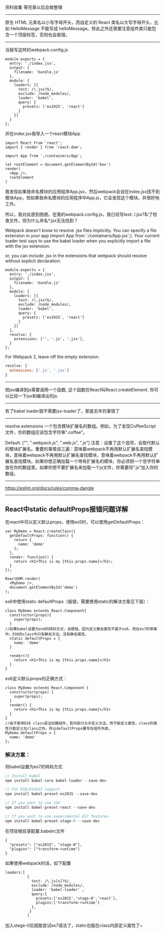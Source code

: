 资料收集
等完善以后会做整理

***
原生 HTML 元素名以小写字母开头，而自定义的 React 类名以大写字母开头，比如 HelloMessage 不能写成 helloMessage。除此之外还需要注意组件类只能包含一个顶层标签，否则也会报错。
***
当我写这样的webpack.config.js
```JS
module.exports = {
  entry: './index.jsx',
  output: {
    filename: 'bundle.js'
  },
  module: {
    loaders: [{
      test: /\.jsx?$/,
      exclude: /node_modules/,
      loader: 'babel',
      query: {
        presets: ['es2015', 'react']
      }
    }]
  }
};
```
并在index.jsx我导入一个react模块App
```JS
import React from 'react';
import { render } from 'react-dom';

import App from './containers/App';

let rootElement = document.getElementById('box')
render(
  <App />,
  rootElement
)
```
我发现如果我命名模块的应用程序App.jsx，然后webpack会说在index.jsx找不到模块App，但如果我命名模块的应用程序中App.js，它会发现这个模块，并很好地工作。

所以，我对此感到困惑。在我的webpack.config.js，我已经写test: /\.jsx?$/了检查文件，但为什么命名*.jsx无法找到？

Webpack doesn't know to resolve .jsx files implicitly. You can specify a file extension in your app (import App from './containers/App.jsx';). Your current loader test says to use the babel loader when you explicitly import a file with the jsx extension.

or, you can include .jsx in the extensions that webpack should resolve without explicit declaration:
```JS
module.exports = {
  entry: './index.jsx',
  output: {
    filename: 'bundle.js'
  },
  module: {
    loaders: [{
      test: /\.jsx?$/,
      exclude: /node_modules/,
      loader: 'babel',
      query: {
        presets: ['es2015', 'react']
      }
    }]
  },
  resolve: {
    extensions: ['', '.js', '.jsx'],
  }
};
```
For Webpack 2, leave off the empty extension.
```javascript
resolve: {
  extensions: ['.js', '.jsx']
}
```
***
把jsx编译到js需要调用一个函数, 这个函数在React叫React.createElement. 你可以比较一下jsx和编译出的js.
***
有了babel loader就不需要jsx-loader了，那是去年的事情了
***
resolve.extensions
一个包含模块扩展名的数组。例如，为了发现CoffeeScript 文件，你的数组应该包含字符串".coffee"。

Default: ["", ".webpack.js", ".web.js", ".js"] 
注意：设置了这个选项，会取代默认的模块扩展名。重要的事情说三遍：意味着webpack不再用默认扩展名查找模块，意味着webpack不再用默认扩展名查找模块，意味着webpack不再用默认扩展名查找模块。如果你想正确加载一个带有扩展名的模块，你必须把一个空字符串放在你的数组里。如果你想不要扩展名来加载一个js文件，你需要将“.js”加入你的数组。
***
https://eslint.org/docs/rules/comma-dangle
***
## React中static defaultProps报错问题详解
在react中可以定义默认props，使用es5时，可以使用getDefaultProps：
```JS
var MyDemo = React.createClass({
  getDefaultProps: function() {
    return {
      name: 'demo'
    };
  },
  render: function() {
    return <h1>This is my {this.props.name}</h1>;
  }
});

ReactDOM.render(
  <MyDemo />,
  document.getElementById('demo')
);
```
es6中使用static defaultProps（报错，需要使用static的解决方案见下面）：
```JS
class MyDemo extends React.Component{
  constructor(props){
    super(props);
  }
//如果babel设置为es6的转码方式，会报错，因为定义静态属性不属于es6，而在es7的草案中。ES6的class中只有静态方法，没有静态属性。
  static defaultProps = {
    name: 'demo'
  }

  render(){
    return <h1>This is my {this.props.name}</h1>
  }
}
```
es6定义默认props的正确方式：
```JS
class MyDemo extends React.Component {
  constructor(props) {
    super(props);
  }
  render() {
    return <h1>This is my {this.props.name}</h1>
  }
}
//由于是用ES6 class语法创建组件，其内部只允许定义方法，而不能定义属性，class的属性只能定义在class之外。所以defaultProps要写在组件外部。
MyDemo.defaultProps = {
  name: 'demo'
};
```
### 解决方案：
 将babel设置为es7的转码方式
 ```javascript
 // Install babel
npm install babel-core babel-loader --save-dev

// For ES6/ES2015 support
npm install babel-preset-es2015 --save-dev

// If you want to use JSX
npm install babel-preset-react --save-dev

// If you want to use experimental ES7 features
npm install babel-preset-stage-0 --save-dev
```
在项目根目录配置.babelrc文件
```JS
{
  "presets": ["es2015", "stage-0"],
  "plugins": ["transform-runtime"]
}
```
如果使用webpack的话，如下配置
```JS
loaders:[
          {
            test: /\.js[x]?$/,
            exclude: /node_modules/,
            loader: 'babel-loader' ,
            query:{
              presets:['es2015','stage-0','react'],
              plugins:['transform-runtime']
            },
           }
          ]
```
加入stage-0后就能尝试es7语法了，static也能在class内部定义属性了~
